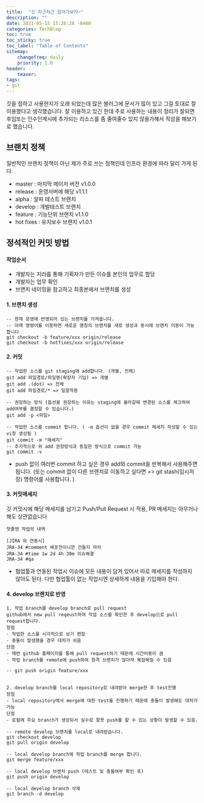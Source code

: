 ```yaml
---
title:  "깃 차근차근 알아가보자~"
description: ""
date: 2021-05-15 15:26:28 -0400
categories: TechBlog
toc: true
toc_sticky: true
toc_label: "Table of Contents"
sitemap:
    changefreq: daily
    priority: 1.0
header:
    teaser:
tags:
- git
---
```


깃을 접하고 사용한지가 오래 되었는데 많은 블러그에 문서가 많이 있고 그걸 토대로 잘 이용했다고 생각했습니다. 
잘 이용하고 있긴 한데 주로 사용하는 내용이 정리가 잘되면 후임또는 인수인계시에 추가되는 리소스를 좀 줄여줄수 있지 않을가해서 
작성을 해보기로 했습니다. 

## 브랜치 정책
일반적인 브랜치 정책이 아닌 제가 주로 쓰는 정책인데 인프라 환경에 따라 달리 가게 된다.

* master : 마지막 메이저 버전 v1.0.0
* release : 운영서버에 해당 v1.1.1
* alpha : 알파 테스트 브랜치
* develop : 개발테스트 브랜치
* feature : 기능단위 브랜치 v1.1.0
* hot fixes : 유지보수 브랜치 v1.0.1

## 정석적인 커밋 방법
#### 작업순서
* 개발자는 지라를 통해 기획자가 만든 이슈를 본인의 업무로 할당
* 개발자는 업무 확인
* 브랜치 네이밍을 참고하고 최종본에서 브랜치를 생성

#### 1. 브랜치 생성
```vim
-- 현재 운영에 반영되어 있는 브랜치를 가져옵니다.
-- 아래 명령어를 이용하면 새로운 명칭의 브랜치를 새로 생성과 동시에 브랜치 이동이 가능합니다
git checkout -b feature/xxx origin/release
git checkout -b hotfixes/xxx origin/release
```

#### 2. 커밋
```vim
-- 작업한 소스를 git staging에 add합니다. (개별, 전체)
git add 파일경로/파일명(확장자 기입) => 개별
git add .(dot) => 전체
git add 파일경로/* => 일괄적용
  
-- 권장하는 방식 (옵션을 권장하는 이유는 staging에 올라갈때 변경된 소스를 체크하여 add여부를 결정할 수 있습니다.)
git add -p <파일>

-- 작업한 소스를 commit 합니다. ( -m 옵션이 없을 경우 commit 메세지 작성할 수 있는 vi창 생성됨 )
git commit -m "메세지"
-- 추가적으로 위 add 권장방식과 동일한 방식으로 commit 가능
git commit -v
```
* push 없이 여러번 commit 하고 싶은 경우 add와 commit을 반복해서 사용해주면 됩니다. (또는 commit 없이 다른 브랜치로 이동하고 싶다면  => git stash(임시저장) 명령어를 사용합니다. )

#### 3. 커밋메세지
깃 커밋시에 해당 메세지를 남기고 Push/Pull Request 시 적용, PR 메세지는 아무거나 해도 상관없습니다
```vim
첫줄엔 작업의 내역

[JIRA 와 연동시]
JRA-34 #comment 배포전이니깐 건들지 마라
JRA-34 #time 1w 2d 4h 30m 이슈해결
JRA-34 #qa
```
* 협업툴과 연동된 작업시 이슈에 모든 내용이 담겨 있어서 따로 메세지를 작성하지 않아도 된다. 다만 협업툴이 없는 작업시엔 상세하게 내용을 기입해야 한다.

#### 4. develop 브랜치로 반영
```vim
1. 작업 branch를 develop branch로 pull request
github에서 new pull reqeust하여 작업 소스를 확인한 후 develop으로 pull request합니다.
장점
- 작업한 소스를 시각적으로 보기 편함
- 충돌이 발생했을 경우 대처가 쉬움
단점
- 매번 github 홈페이지를 통해 pull request하기 때문에 시간비용이 큼
- 작업 branch를 remote에 push하여 원격 브랜치가 많아져 복잡해질 수 있음
  
-- git push origin feature/xxx
  
  
2. develop branch를 local repository로 내려받아 merge한 후 test진행
장점
- local repository에서 merge에 대한 test를 진행하기 때문에 충돌이 발생해도 대처가 가능
단점
- 로컬에 주요 branch가 생성되서 실수로 잘못 push를 할 수 있는 상황이 발생할 수 있음.
  
-- remote develop 브랜치를 local로 내려받습니다.
git checkout develop
git pull origin develop
  
-- local develop branch에 작업 branch를 merge 합니다.
git merge feature/xxx
  
-- local develop 브랜치 push (테스트 및 충돌여부 확인 후)
git push origin develop
  
-- local develop branch 삭제
git branch -d develop
```